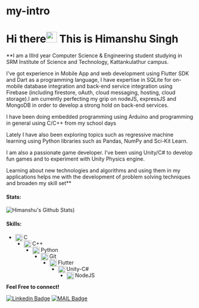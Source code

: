 # my-intro
# Hi there<img src="https://github.com/iamshubhamg/iamshubhamg/blob/master/Assests/Hi.gif" width="29px"> This is Himanshu Singh

**I am a IIIrd year Computer Science & Engineering student studying in SRM Institute of Science and Technology, Kattankulathur campus.

I've got experience in Mobile App and web development using Flutter SDK and Dart as a programming language, I have expertise in SQLite for on-mobile database integration and back-end service integration using Firebase (including firestore, oAuth, cloud messaging, hosting, cloud storage).I am currently perfecting my grip on nodeJS, expressJS and MongoDB in order to develop a strong hold on back-end services.

I have been doing embedded programming using Arduino and programming in general using C/C++ from my school days

Lately I have also been exploring topics such as regressive machine learning using Python libraries such as Pandas, NumPy and Sci-Kit Learn.

I am also a passionate game developer. I’ve been using Unity/C# to develop fun games and to experiment with Unity Physics engine.

Learning about new technologies and algorithms and using them in my applications helps me with the development of problem solving techniques and broaden my skill set**

 #### Stats:
 ![Himanshu's Github Stats](https://github-readme-stats.vercel.app/api?username=himanshusingh335&count_private=true&show_icons=true&theme=dark&hide=contribs,issues))
#### Skills:
 * <img align="left" alt="C" width="20px" src="https://cdn.iconscout.com/icon/free/png-64/c-programming-569564.png" /> C 
 * <img align="left" alt="C++" width="20px" src="https://sdtimes.com/wp-content/uploads/2018/03/cpppp.png" /> C++
 * <img align="left" alt="Python" width="20px" src="https://cdn.iconscout.com/icon/free/png-64/python-14-569257.png" /> Python
 * <img align="left" alt="Git" width="20px" src="https://cdn.iconscout.com/icon/free/png-64/social-226-96741.png" /> Git
 * <img align="left" alt="Flutter" width="20px" src="https://cdn.iconscout.com/icon/free/png-128/flutter-2752187-2285004.png" /> Flutter
 * <img align="left" alt="Unity" width="20px" src="https://cdn.iconscout.com/icon/free/png-128/unity-2749374-2284764.png" /> Unity-C#
 * <img align="left" alt="Node" width="20px" src="https://cdn.iconscout.com/icon/free/png-128/node-2336954-1982835.png" /> NodeJS
 
 **Feel Free to connect!**


[![Linkedin Badge](https://img.shields.io/badge/-LinkedIn-blue?style=flat-square&logo=Linkedin&logoColor=white&link=https://www.linkedin.com/in/himanshu-singh-36bb721a2/)](https://www.linkedin.com/in/himanshu-singh-36bb721a2/)
[![MAIL Badge](https://img.shields.io/badge/-Gmail-c14438?style=flat-square&logo=Gmail&logoColor=white&link=mailto:himanshusingh335)](mailto:himanshusingh335@gmail.com)

